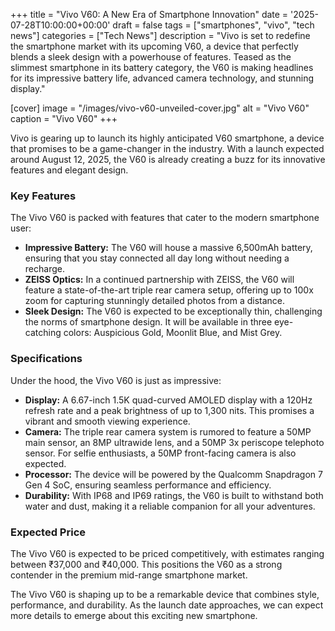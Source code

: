 +++
title = "Vivo V60: A New Era of Smartphone Innovation"
date = '2025-07-28T10:00:00+00:00'
draft = false
tags = ["smartphones", "vivo", "tech news"]
categories = ["Tech News"]
description = "Vivo is set to redefine the smartphone market with its upcoming V60, a device that perfectly blends a sleek design with a powerhouse of features. Teased as the slimmest smartphone in its battery category, the V60 is making headlines for its impressive battery life, advanced camera technology, and stunning display."

[cover]
  image = "/images/vivo-v60-unveiled-cover.jpg"
  alt = "Vivo V60"
  caption = "Vivo V60"
+++

Vivo is gearing up to launch its highly anticipated V60 smartphone, a device that promises to be a game-changer in the industry. With a launch expected around August 12, 2025, the V60 is already creating a buzz for its innovative features and elegant design.

### Key Features

The Vivo V60 is packed with features that cater to the modern smartphone user:

*   **Impressive Battery:** The V60 will house a massive 6,500mAh battery, ensuring that you stay connected all day long without needing a recharge.
*   **ZEISS Optics:** In a continued partnership with ZEISS, the V60 will feature a state-of-the-art triple rear camera setup, offering up to 100x zoom for capturing stunningly detailed photos from a distance.
*   **Sleek Design:** The V60 is expected to be exceptionally thin, challenging the norms of smartphone design. It will be available in three eye-catching colors: Auspicious Gold, Moonlit Blue, and Mist Grey.

### Specifications

Under the hood, the Vivo V60 is just as impressive:

*   **Display:** A 6.67-inch 1.5K quad-curved AMOLED display with a 120Hz refresh rate and a peak brightness of up to 1,300 nits. This promises a vibrant and smooth viewing experience.
*   **Camera:** The triple rear camera system is rumored to feature a 50MP main sensor, an 8MP ultrawide lens, and a 50MP 3x periscope telephoto sensor. For selfie enthusiasts, a 50MP front-facing camera is also expected.
*   **Processor:** The device will be powered by the Qualcomm Snapdragon 7 Gen 4 SoC, ensuring seamless performance and efficiency.
*   **Durability:** With IP68 and IP69 ratings, the V60 is built to withstand both water and dust, making it a reliable companion for all your adventures.

### Expected Price

The Vivo V60 is expected to be priced competitively, with estimates ranging between ₹37,000 and ₹40,000. This positions the V60 as a strong contender in the premium mid-range smartphone market.

The Vivo V60 is shaping up to be a remarkable device that combines style, performance, and durability. As the launch date approaches, we can expect more details to emerge about this exciting new smartphone.
